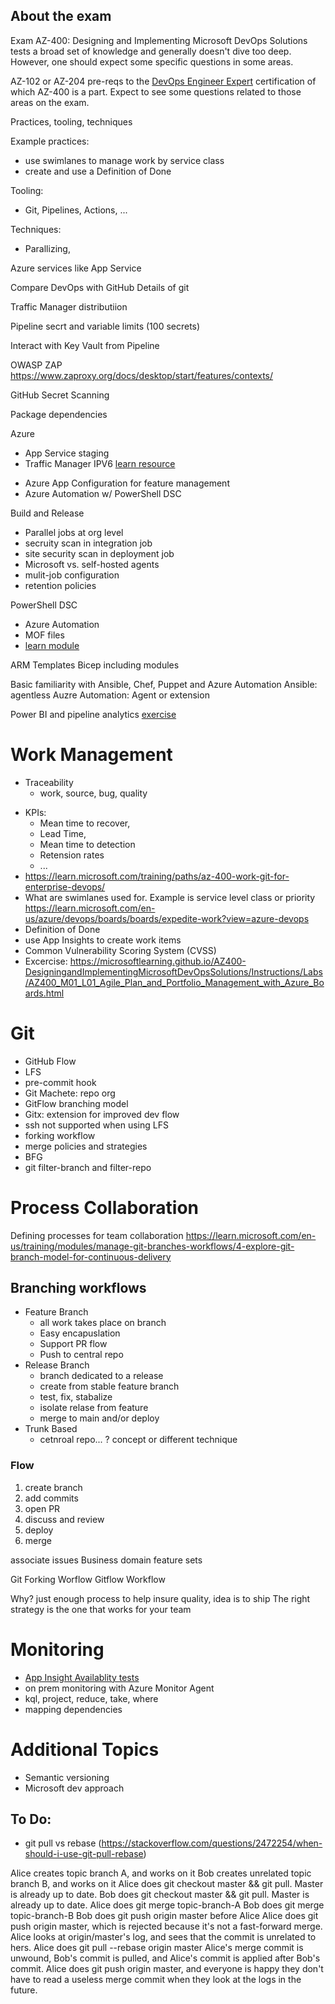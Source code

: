 ## About the exam
Exam AZ-400: Designing and Implementing Microsoft DevOps Solutions tests a broad set of knowledge and generally doesn't dive too deep.
However, one should expect some specific questions in some areas.

AZ-102 or AZ-204 pre-reqs to the [DevOps Engineer Expert](https://learn.microsoft.com/en-us/credentials/certifications/devops-engineer/) certification of which AZ-400 is a part. Expect to see some questions related to those areas on the exam.

Practices, tooling, techniques

Example practices: 
- use swimlanes to manage work by service class
- create and use a Definition of Done

Tooling:
- Git, Pipelines, Actions,  ...

Techniques:
- Parallizing, 

Azure services like App Service

Compare DevOps with GitHub
Details of git

Traffic Manager distributiion



Pipeline secrt and variable limits (100 secrets)

Interact with Key Vault from Pipeline

OWASP ZAP
https://www.zaproxy.org/docs/desktop/start/features/contexts/

GitHub Secret Scanning

Package dependencies    



Azure 
* App Service staging
* Traffic Manager IPV6 [learn resource](https://learn.microsoft.com/training/modules/implement-canary-releases-dark-launching/3-examine-traffic-manager)
- Azure App Configuration for feature management 
- Azure Automation w/ PowerShell DSC


Build and Release
* Parallel jobs at org level
* secruity scan in integration job
* site security scan in deployment job
* Microsoft vs. self-hosted agents
* mulit-job configuration
* retention policies



PowerShell DSC
- Azure Automation
- MOF files
- [learn module](https://learn.microsoft.com/training/modules/implement-desired-state-configuration-dsc/4-explore-azure-automation)

ARM Templates
Bicep including modules

Basic familiarity with Ansible, Chef, Puppet and Azure Automation
Ansible: agentless
Auzre Automation: Agent or extension

Power BI and pipeline analytics [exercise](https://learn.microsoft.com/training/modules/create-release-pipeline/6-monitor-pipeline-health)

# Work Management
- Traceability
  - work, source, bug, quality
* KPIs: 
  * Mean time to recover, 
  * Lead Time, 
  * Mean time to detection
  * Retension rates
  * ...
* https://learn.microsoft.com/training/paths/az-400-work-git-for-enterprise-devops/
* What are swimlanes used for. Example is service level class or priority https://learn.microsoft.com/en-us/azure/devops/boards/boards/expedite-work?view=azure-devops
* Definition of Done
* use App Insights to create work items
* Common Vulnerability Scoring System (CVSS) 
* Excercise: https://microsoftlearning.github.io/AZ400-DesigningandImplementingMicrosoftDevOpsSolutions/Instructions/Labs/AZ400_M01_L01_Agile_Plan_and_Portfolio_Management_with_Azure_Boards.html

# Git
* GitHub Flow
* LFS
* pre-commit hook
* Git Machete: repo org
* GitFlow branching model
* Gitx: extension for improved dev flow
* ssh not supported when using LFS
* forking workflow
* merge policies and strategies
* BFG
* git filter-branch and filter-repo

# Process Collaboration

Defining processes for team collaboration
https://learn.microsoft.com/en-us/training/modules/manage-git-branches-workflows/4-explore-git-branch-model-for-continuous-delivery


## Branching workflows
* Feature Branch
    * all work takes place on branch
    * Easy encapuslation
    * Support PR flow
    - Push to central repo
* Release Branch
    * branch dedicated to a release
    * create from stable feature branch
    * test, fix, stabalize
    * isolate relase from feature
    * merge to main and/or deploy 
* Trunk Based
    * cetnroal repo...
    ? concept or different technique

### Flow
1. create branch
2. add commits
3. open PR
4. discuss and review
5. deploy
6. merge

associate issues
Business domain feature sets


Git Forking Worflow
Gitflow Workflow

Why? just enough process to help insure quality, idea is to ship
The right strategy is the one that works for your team


# Monitoring
* [App Insight Availablity tests](https://learn.microsoft.com/en-us/azure/azure-monitor/app/availability?tabs=standard)
* on prem monitoring with Azure Monitor Agent
* kql, project, reduce, take, where
* mapping dependencies

# Additional Topics
- Semantic versioning
- Microsoft dev approach



## To Do:
* git pull vs rebase (https://stackoverflow.com/questions/2472254/when-should-i-use-git-pull-rebase)

Alice creates topic branch A, and works on it
Bob creates unrelated topic branch B, and works on it
Alice does git checkout master && git pull. Master is already up to date.
Bob does git checkout master && git pull. Master is already up to date.
Alice does git merge topic-branch-A
Bob does git merge topic-branch-B
Bob does git push origin master before Alice
Alice does git push origin master, which is rejected because it's not a fast-forward merge.
Alice looks at origin/master's log, and sees that the commit is unrelated to hers.
Alice does git pull --rebase origin master
Alice's merge commit is unwound, Bob's commit is pulled, and Alice's commit is applied after Bob's commit.
Alice does git push origin master, and everyone is happy they don't have to read a useless merge commit when they look at the logs in the future.

